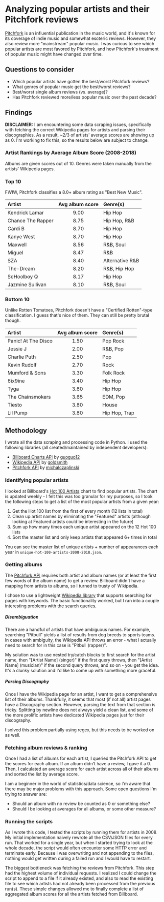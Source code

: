 # Analyzing popular artists and their Pitchfork reviews
[Pitchfork](https://pitchfork.com/) is an influential publication in the music world, and it's known for
its coverage of indie music and somewhat esoteric reviews. However, they also review more "mainstream"
popular music. I was curious to see which popular artists
are most favored by Pitchfork, and how Pitchfork's treatment of popular music
might have changed over time.

## Questions to consider
- Which popular artists have gotten the best/worst Pitchfork reviews?
- What genres of popular music get the best/worst reviews?
- Best/worst single album reviews (vs. average)?
- Has Pitchfork reviewed more/less popular music over the past decade?

## Findings
**DISCLAIMER:** I am encountering some data scraping issues, specifically with
fetching the correct Wikipedia pages for artists and parsing their discographies. As a
result, ~2/3 of artists' average scores are showing up as 0. I'm working to fix this, so the
results below are subject to change.

### Artist Rankings by Average Album Score (2008-2018)
Albums are given scores out of 10. Genres were taken manually from the artists' Wikipedia pages.

### Top 10
FWIW, Pitchfork classifies a 8.0+ album rating as "Best New Music".

| Artist | Avg album score | Genre(s) |
| :----- | :-------------: | :------- |
| Kendrick Lamar | 9.00 | Hip Hop |
| Chance The Rapper | 8.75 | Hip Hop, R&B |
| Cardi B | 8.70 | Hip Hop |
| Kanye West | 8.70 | Hip Hop |
| Maxwell | 8.56 | R&B, Soul
| Miguel | 8.47 | R&B |
| SZA | 8.40 | Alternative R&B |
| The-Dream | 8.20 | R&B, Hip Hop |
| ScHoolboy Q | 8.17 | Hip Hop |
| Jazmine Sullivan | 8.10 | R&B, Soul |

### Bottom 10
Unlike Rotten Tomatoes, Pitchfork doesn't have a "Certified Rotten"-type classification. I guess that's nice of them. They can still be pretty brutal though.

| Artist | Avg album score | Genre(s) |
| :----- | :-------------: | :------- |
| Panic! At The Disco | 1.50 | Pop Rock |
| Jessie J | 2.00 | R&B, Pop |
| Charlie Puth | 2.50 | Pop |
| Kevin Rudolf | 2.70 | Rock |
| Mumford & Sons | 3.30 | Folk Rock |
| 6ix9ine | 3.40 | Hip Hop |
| Tyga | 3.60 | Hip Hop |
| The Chainsmokers | 3.65 | EDM, Pop |
| Tiesto | 3.80 | House |
| Lil Pump | 3.80 | Hip Hop, Trap |


## Methodology
I wrote all the data scraping and processing code in Python. I used the following libraries (all created/maintained by independent developers):
- [Billboard Charts API](https://github.com/guoguo12/billboard-charts) by [guoguo12](https://github.com/guoguo12)
- [Wikipedia API](https://github.com/goldsmith/Wikipedia) by [goldsmith](https://github.com/goldsmith)
- [Pitchfork API](https://github.com/michalczaplinski/pitchfork) by [michalczaplinski](https://github.com/michalczaplinski)

### Identifying popular artists
I looked at Billboard's [Hot 100 Artists](https://www.billboard.com/charts/artist-100) chart to find popular artists. The chart is updated weekly - I felt this was too granular for my purposes, so I took the following steps to get a list of the most popular artists from a given year:
1. Get the Hot 100 list from the first of every month (12 lists in total)
2. Clean up artist names by eliminating the "Featured" artists (although looking at Featured artists could be interesting in the future)
3. Sum up how many times each unique artist appeared on the 12 Hot 100 lists
4. Sort the master list and only keep artists that appeared 6+ times in total

You can see the master list of unique artists + number of appearances each year in `unique-hot-100-artists-2008-2018.json`.

### Getting albums
The [Pitchfork API](https://github.com/michalczaplinski/pitchfork) requires both artist and album names (or at least the first few words of the album name) to get a review. Billboard didn't have a mapping from artists to albums, so I turned to trusty ol' Wikipedia.

I chose to use a lightweight [Wikipedia library](https://github.com/goldsmith/Wikipedia) that supports searching for pages with keywords. The basic functionality worked, but I ran into a couple interesting problems with the search queries.

##### Disambiguation
There are a handful of artists that have ambiguous names. For example, searching "Pitbull" yields a list of results from dog breeds to sports teams. In cases with ambiguity, the Wikipedia API throws an error - what I actually need to search for in this case is "Pitbull (rapper)".

My solution was to use nested try/catch blocks to first search for the artist name, then "[Artist Name] (singer)" if the first query throws, then "[Artist Name] (musician)" if the second query throws, and so on - you get the idea. It's a clunky solution and I'd like to come up with something more graceful.

##### Parsing Discography
Once I have the Wikipedia page for an artist, I want to get a comprehensive list of their albums. Thankfully, it seems that most (if not all) artist pages have a Discography section. However, parsing the text from that section is tricky. Splitting by newline does not always yield a clean list, and some of the more prolific artists have dedicated Wikipedia pages just for their discography.

I solved this problem partially using regex, but this needs to be worked on as well.

### Fetching album reviews & ranking
Once I had a list of albums for each artist, I queried the Pitchfork API to get the scores for each album. If an album didn't have a review, I gave it a 0. Then, I calculated an average score for each artist across all of their albums and sorted the list by average score.

I am a beginner in the world of statistics/data science, so I'm aware that there may be major problems with this approach. Some open questions I'm trying to answer are:
- Should an album with no review be counted as 0 or something else?
- Should I be looking at averages for all albums, or some other measure?

### Running the scripts
As I wrote this code, I tested the scripts by running them for artists in 2008. My initial implementation naively rewrote all the CSV/JSON files for every run. That worked for a single year, but when I started trying to look at the whole decade, the script would often encounter some HTTP error and terminate early. Because I was overwriting and not appending to the files, nothing would get written during a failed run and I would have to restart.

The biggest bottleneck was fetching the reviews from Pitchfork. This step had the highest volume of individual requests. I realized I could change the script to append to a file if it already existed, and also to read the existing file to see which artists had not already been processed from the previous run(s). These simple changes allowed me to finally complete a list of aggregated album scores for all the artists fetched from Billboard.
